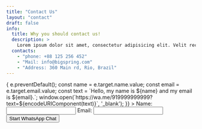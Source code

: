 ```yaml
---
title: "Contact Us"
layout: "contact"
draft: false
info: 
  title: Why you should contact us!
  description: >
    Lorem ipsum dolor sit amet, consectetur adipisicing elit. Velit recusandae voluptates doloremque veniam temporibus porro culpa ipsa, nisi soluta minima saepe laboriosam debitis nesciunt.
  contacts: 
    - "phone: +88 125 256 452"
    - "Mail: info@bigspring.com"
    - "Address: 360 Main rd, Rio, Brazil"
---
```


<form
  action="https://wa.me/919999999999"
  method="get"
  target="_blank"
  onSubmit={(e) => {
    e.preventDefault();
    const name = e.target.name.value;
    const email = e.target.email.value;
    const text = `Hello, my name is ${name} and my email is ${email}.`;
    window.open(`https://wa.me/919999999999?text=${encodeURIComponent(text)}`, '_blank');
  }}
>
  <label>
    Name:
    <input type="text" name="name" required />
  </label>
  <label>
    Email:
    <input type="email" name="email" required />
  </label>
  <button type="submit">Start WhatsApp Chat</button>
</form>

